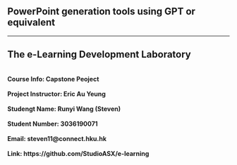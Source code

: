 ## PowerPoint generation tools using GPT or equivalent
------------------------------------------------------------
## The e-Learning Development Laboratory
<br>
<div style="font-weight:bold"> Course Info: Capstone Peoject</div>
<br>
<div style="font-weight:bold"> Project Instructor: Eric Au Yeung</div>
<br>
<div style="font-weight:bold"> Studengt Name: Runyi Wang (Steven)</div>
<br>
<div style="font-weight:bold"> Student Number: 3036190071</div>
<br>
<div style="font-weight:bold"> Email: steven11@connect.hku.hk</div>
<br>
<div style="font-weight:bold"> Link: https://github.com/StudioASX/e-learning</div>
